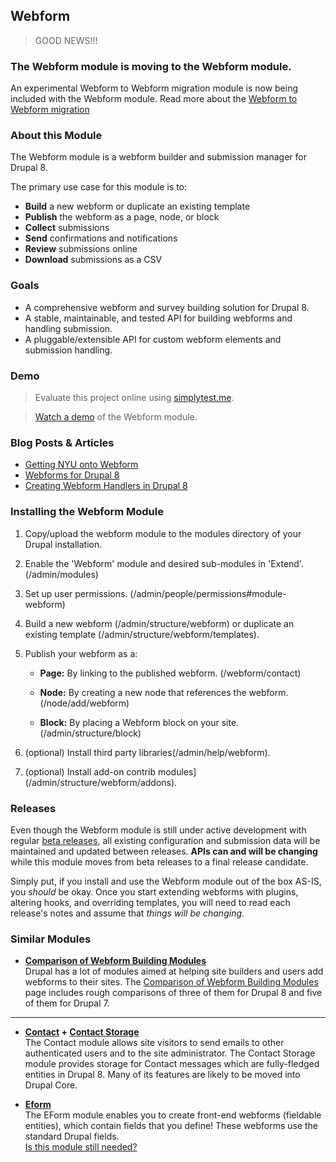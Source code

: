 Webform
---------

> GOOD NEWS!!!

### The Webform module is moving to the Webform module. 

An experimental Webform to Webform migration module is now being included 
with the Webform module. Read more about the 
[Webform to Webform migration](https://www.drupal.org/node/2827845) 
        

### About this Module

The Webform module is a webform builder and submission manager for Drupal 8.

The primary use case for this module is to:

- **Build** a new webform or duplicate an existing template
- **Publish** the webform as a page, node, or block
- **Collect** submissions
- **Send** confirmations and notifications
- **Review** submissions online
- **Download** submissions as a CSV


### Goals

- A comprehensive webform and survey building solution for Drupal 8. 
- A stable, maintainable, and tested API for building webforms and handling submission.
- A pluggable/extensible API for custom webform elements and submission handling. 


### Demo

> Evaluate this project online using [simplytest.me](https://simplytest.me/project/drupal/8.2.x?add[]=webform).

> [Watch a demo](http://youtu.be/9jSOOEpzAy8) of the Webform module.


### Blog Posts & Articles

- [Getting NYU onto Webform](https://www.fourkitchens.com/blog/article/getting-nyu-yaml-form)
- [Webforms for Drupal 8](https://www.gaiaresources.com.au/yaml-forms-drupal-8/)
- [Creating Webform Handlers in Drupal 8](http://fivemilemedia.co.uk/blog/creating-yaml-form-handlers-drupal-8)

### Installing the Webform Module

1. Copy/upload the webform module to the modules directory of your Drupal
   installation.

2. Enable the 'Webform' module and desired sub-modules in 'Extend'. 
   (/admin/modules)

3. Set up user permissions. (/admin/people/permissions#module-webform)

4. Build a new webform (/admin/structure/webform)
   or duplicate an existing template (/admin/structure/webform/templates).
   
5. Publish your webform as a:

    - **Page:** By linking to the published webform.
      (/webform/contact)  

    - **Node:** By creating a new node that references the webform.
      (/node/add/webform)

    - **Block:** By placing a Webform block on your site.
      (/admin/structure/block)

6. (optional) Install third party libraries(/admin/help/webform).

7. (optional) Install add-on contrib modules](/admin/structure/webform/addons).


### Releases

Even though the Webform module is still under active development with
regular [beta releases](https://www.drupal.org/documentation/version-info/alpha-beta-rc),
all existing configuration and submission data will be maintained and updated 
between releases.  **APIs can and will be changing** while this module moves 
from beta releases to a final release candidate. 

Simply put, if you install and use the Webform module out of the box AS-IS, 
you _should_ be okay.  Once you start extending webforms with plugins, altering 
hooks, and overriding templates, you will need to read each release's 
notes and assume that _things will be changing_.


### Similar Modules

- **[Comparison of Webform Building Modules](https://www.drupal.org/node/2083353)**  
  Drupal has a lot of modules aimed at helping site builders and users add webforms 
  to their sites. The [Comparison of Webform Building Modules](https://www.drupal.org/node/2083353) 
  page includes rough comparisons of three of them for Drupal 8 and five of them
  for Drupal 7. 

---

- **[Contact](https://www.drupal.org/documentation/modules/contact) + 
  [Contact Storage](https://www.drupal.org/project/contact_storage)**    
  The Contact module allows site visitors to send emails to other authenticated 
  users and to the site administrator. The Contact Storage module provides 
  storage for Contact messages which are fully-fledged entities in Drupal 8.
  Many of its features are likely to be moved into Drupal Core.

- **[Eform](https://www.drupal.org/project/eform)**  
  The EForm module enables you to create front-end webforms (fieldable entities), 
  which contain fields that you define! These webforms use the standard Drupal 
  fields.  
  [Is this module still needed?](https://www.drupal.org/node/2809179)

